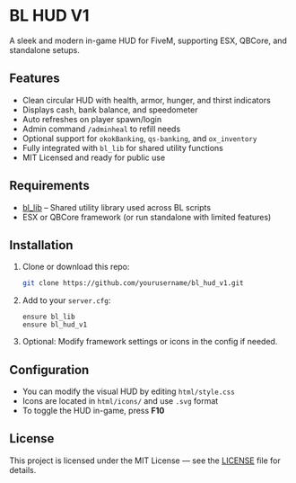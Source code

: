
# BL HUD V1

A sleek and modern in-game HUD for FiveM, supporting ESX, QBCore, and standalone setups.

## Features

- Clean circular HUD with health, armor, hunger, and thirst indicators
- Displays cash, bank balance, and speedometer
- Auto refreshes on player spawn/login
- Admin command `/adminheal` to refill needs
- Optional support for `okokBanking`, `qs-banking`, and `ox_inventory`
- Fully integrated with `bl_lib` for shared utility functions
- MIT Licensed and ready for public use

## Requirements

- [bl_lib](https://github.com/yourusername/bl_lib) – Shared utility library used across BL scripts
- ESX or QBCore framework (or run standalone with limited features)

## Installation

1. Clone or download this repo:
   ```bash
   git clone https://github.com/yourusername/bl_hud_v1.git
   ```

2. Add to your `server.cfg`:
   ```
   ensure bl_lib
   ensure bl_hud_v1
   ```

3. Optional: Modify framework settings or icons in the config if needed.

## Configuration

- You can modify the visual HUD by editing `html/style.css`
- Icons are located in `html/icons/` and use `.svg` format
- To toggle the HUD in-game, press **F10**

## License

This project is licensed under the MIT License — see the [LICENSE](LICENSE) file for details.
